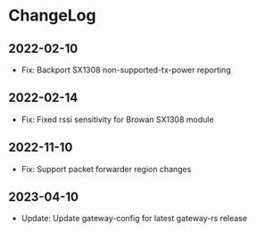# ChangeLog

## 2022-02-10

* Fix: Backport SX1308 non-supported-tx-power reporting

## 2022-02-14

* Fix: Fixed rssi sensitivity for Browan SX1308 module

## 2022-11-10

* Fix: Support packet forwarder region changes

## 2023-04-10

* Update: Update gateway-config for latest gateway-rs release
